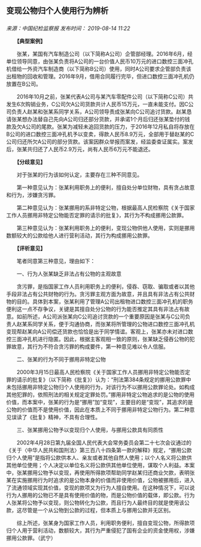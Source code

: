 ## 变现公物归个人使用行为辨析

### 

_来源：中国纪检监察报_ _发布时间： 2019-08-14 11:22_

　　**【典型案例】**

　　张某，某国有汽车制造公司（以下简称A公司）企管部经理。2016年6月，经单位领导同意，由张某负责将A公司的一台价值人民币10万元的进口数控三面冲孔机借给一外资汽车制造商（以下简称B公司）使用，同时A公司要求企管部负责该出租物的回收和管理。2016年9月，借用合同履行完毕，但进口数控三面冲孔机仍放置在B公司。

　　2016年10月之前，张某代表A公司与某汽车零配件公司（以下简称C公司）共发生6次购销业务，C公司欠A公司货款共计人民币15万元，一直未能支付。因C公司负责人赵某和张某系同学关系，A公司领导责成张某向C公司追讨货款。赵某恳请张某想办法替自己先向A公司归还部分货款，并承诺1个月后归还张某垫付的钱款及欠A公司的尾款。张某为减轻未追回货款的压力，于2016年12月私自将存放在B公司的进口数控三面冲孔机予以变卖，得款人民币8.9万元，全部用于替赵某的C公司归还所欠A公司的部分货款。该案因群众举报而案发，经监委查证属实。案发后，张某共归还了人民币2.9万元，尚有人民币6万元不能退还。

　　**【分歧意见】**

　　对于张某的行为该如何认定，主要存在三种不同意见。

　　第一种意见认为：张某利用职务上的便利，擅自处分单位财物，具有贪占故意和行为，涉嫌贪污罪。

　　第二种意见认为：张某挪用的系非特定公物，根据最高人民检察院《关于国家工作人员挪用非特定公物能否定罪的请示的批复》，其行为不构成挪用公款罪。

　　第三种意见认为：张某利用职务上的便利，变现公物供他人使用，实则是挪用数额较大的公款给他人进行营利活动，其行为构成挪用公款罪。

　　**【评析意见】**

　　笔者同意第三种意见，理由如下：

　　一、行为人张某缺乏非法占有公物的主观故意

　　贪污罪，是指国家工作人员利用职务上的便利，侵吞、窃取、骗取或者以其他手段非法占有公共财物的行为。贪污罪主观方面为故意，并且具有非法占有公共财物的目的。具体到本案，张某利用了管理A公司出租物进口数控三面冲孔机的职务便利这一点不存争议，关键是其擅自处分公物的行为能否推定其具有非法占有故意。如前所述，A公司派张某向C公司追讨货款的一个重要原因是张某与C公司负责人赵某系同学关系，便于沟通协商，而张某将所管理的公物进口数控三面冲孔机变现帮赵某向A公司偿还货款也恰恰是出于同学情谊。客观上，张某亦未对进口数控三面冲孔机进行隐匿。因此，根据主客观相一致的原则，张某缺乏侵吞公物的犯罪故意，其行为不符合贪污罪的构成要件，第一种意见难以令人信服。

　　二、张某的行为不同于挪用非特定公物

　　2000年3月15日最高人民检察院《关于国家工作人员挪用非特定公物能否定罪的请示的批复》（以下简称《批复》）认为：“刑法第384条规定的挪用公款罪中未包括挪用非特定公物归个人使用的行为，对该行为不以挪用公款罪论处。如构成其他犯罪的，依照刑法的相关规定定罪处罚。”挪用非特定公物追求的是公物的使用价值，而本案中，张某的行为是“挪用”加“变现”，主要目的是“变现”，其追求的是公物的价值而不是使用价值，因此在本质上不同于挪用非特定公物行为。第二种意见误读了《批复》精神，不具有合理性。

　　三、张某挪用公物予以变现归个人使用，与挪用公款具有同质性

　　2002年4月28日第九届全国人民代表大会常务委员会第二十七次会议通过的《关于〈中华人民共和国刑法〉第三百八十四条第一款的解释》规定，“挪用公款归个人使用”是指将公款供本人、亲友或者其他自然人使用；以个人名义将公款供其他单位使用；个人决定以单位名义将公款供其他单位使用，谋取个人利益。本案中，张某挪用公物予以变现，再使用所得款项帮助同学赵某归还商业欠款，表明张某在实施挪用行为时追求的是公物本身的价值而非使用价值，公物被挪用后，进入了流通领域实现其价值，变现的款项又为行为人擅自使用。在这种情况下，可以说行为人挪用的公物已不是具有使用价值的物，而是公物价值的载体，即公款。行为人张某将公物予以变现，则公物转化为公款，而且行为人最终目的就是使用该公款，这尽管是一个从公物到公款的过程，但本质上与挪用公款并无区别。

　　综上所述，张某身为国家工作人员，利用职务便利，擅自变现公物，所得款项归个人用于营利活动，数额较大，其行为严重侵犯了国有企业的资金使用权，涉嫌挪用公款罪。（武宁）